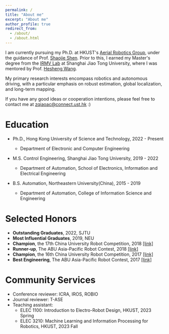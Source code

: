 ```yaml
---
permalink: /
title: "About me"
excerpt: "About me"
author_profile: true
redirect_from: 
  - /about/
  - /about.html
---
```


I am currently pursuing my Ph.D. at HKUST's [Aerial Robotics Group](https://uav.hkust.edu.hk/), under the guidance of Prof. [Shaojie Shen](https://scholar.google.com.hk/citations?user=u8Q0_xsAAAAJ&hl=zh-CN&oi=ao). Prior to this, I earned my Master's degree from the [IRMV Lab](http://irmv.sjtu.edu.cn/) at Shanghai Jiao Tong University, where I was mentored by Prof. [Hesheng Wang](http://irmv.sjtu.edu.cn/wanghesheng).

My primary research interests encompass robotics and autonomous driving, with a particular emphasis on robust estimation, global localization, and long-term mapping.

If you have any good ideas or cooperation intentions, please feel free to contact me at zqiaoac@connect.ust.hk :)

Education
======
* Ph.D., Hong Kong University of Science and Technology, 2022 - Present
  * Department of Electronic and Computer Engineering
  
* M.S. Control Engineering, Shanghai Jiao Tong University, 2019 - 2022
  * Department of Automation, School of Electronics, Information and Electrical Engineering 

* B.S. Automation, Northeastern University(China), 2015 - 2019
  * Department of Automation, College of Information Science and Engineering
  
Selected Honors
======
* **Outstanding Graduates**, 2022, SJTU
* **Most Influential Graduates**, 2019, NEU
* **Champion**, the 17th China University Robot Competition, 2018 [[link]](http://www.cnrobocon.net/#/)
* **Runner-up**, The ABU Asia-Pacific Robot Contest, 2018 [[link]](https://en.wikipedia.org/wiki/ABU_Robocon)
* **Champion**, the 16th China University Robot Competition, 2017 [[link]](http://www.cnrobocon.net/#/)
* **Best Engineering**, The ABU Asia-Pacific Robot Contest, 2017 [[link]](http://www.aburobocon.net/)

Community Services
======
* Conference reviewer: ICRA, IROS, ROBIO
* Journal reviewer: T-ASE
* Teaching assistant: 
  * ELEC 1100: Introduction to Electro-Robot Design, HKUST, 2023 Spring
  * ELEC 3210: Machine Learning and Information Processing for Robotics, HKUST, 2023 Fall
